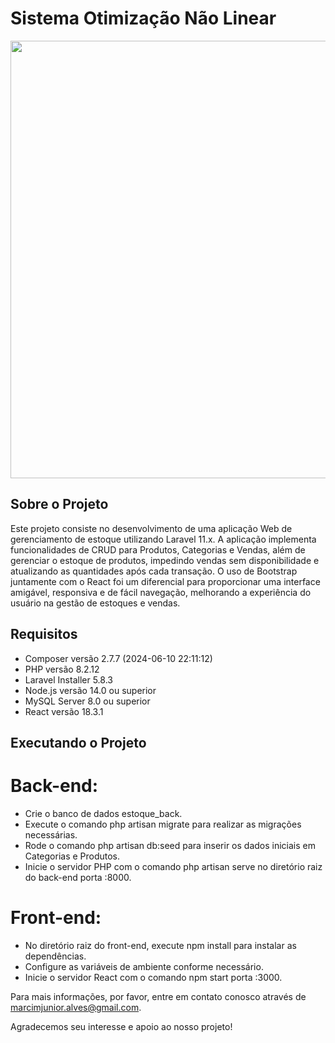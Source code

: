 # Sistema Otimização Não Linear

<img width="700" src="https://raw.githubusercontent.com/JonathanRaniereM/sistema_otimizacao/main/otimizacao_front/src/views/assets/images/estoque_demonstrativo.gif">

## Sobre o Projeto

Este projeto consiste no desenvolvimento de uma aplicação Web de gerenciamento de estoque utilizando Laravel 11.x. A aplicação implementa funcionalidades de CRUD para Produtos, Categorias e Vendas, além de gerenciar o estoque de produtos, impedindo vendas sem disponibilidade e atualizando as quantidades após cada transação. O uso de Bootstrap juntamente com o React foi um diferencial para proporcionar uma interface amigável, responsiva e de fácil navegação, melhorando a experiência do usuário na gestão de estoques e vendas.


## Requisitos

- Composer versão 2.7.7 (2024-06-10 22:11:12)
- PHP versão 8.2.12
- Laravel Installer 5.8.3
- Node.js versão 14.0 ou superior
- MySQL Server 8.0 ou superior
- React versão 18.3.1


## Executando o Projeto

# Back-end:

- Crie o banco de dados estoque_back.
- Execute o comando php artisan migrate para realizar as migrações necessárias.
- Rode o comando php artisan db:seed para inserir os dados iniciais em Categorias e Produtos.
- Inicie o servidor PHP com o comando php artisan serve no diretório raiz do back-end porta :8000.

# Front-end:

- No diretório raiz do front-end, execute npm install para instalar as dependências.
- Configure as variáveis de ambiente conforme necessário.
- Inicie o servidor React com o comando npm start porta :3000.


Para mais informações, por favor, entre em contato conosco através de marcimjunior.alves@gmail.com.

Agradecemos seu interesse e apoio ao nosso projeto!
